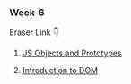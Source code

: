 ### Week-6

Eraser Link 👇

1. [JS Objects and Prototypes](https://app.eraser.io/workspace/MSKrHtmZxpvUgZqn5qGq)

2. [Introduction to DOM]()